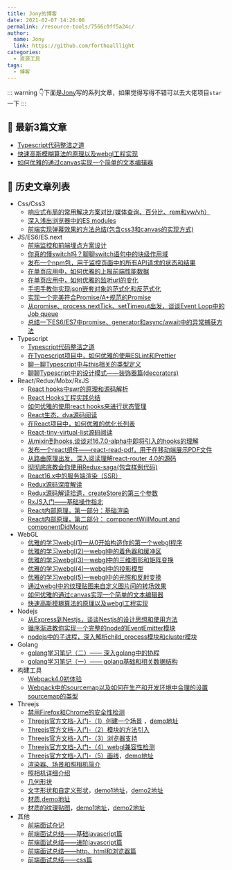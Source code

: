 ```yaml
---
title: Jony的博客
date: 2021-02-07 14:26:08
permalink: /resource-tools/7566c0ff5a24c/
author: 
  name: Jony
  link: https://github.com/forthealllight
categories:
  - 资源工具
tags:
  - 博客
---
```


::: warning
:point_down:下面是[Jony](https://github.com/forthealllight)写的系列文章，如果觉得写得不错可以去大佬项目`star`一下
:::

## 🌱 最新3篇文章

- [Typescript代码整洁之道](https://github.com/forthealllight/blog/issues/67)
- [快速高斯模糊算法的原理以及webgl工程实现](https://github.com/forthealllight/blog/issues/58)
- [如何优雅的通过canvas实现一个简单的文本编辑器](https://github.com/forthealllight/blog/issues/60)

## 🌱 历史文章列表

* Css/Css3
  * [响应式布局的常用解决方案对比(媒体查询、百分比、rem和vw/vh）](https://github.com/forthealllight/blog/issues/13)
  * [深入浅出浏览器中的ES modules](https://github.com/forthealllight/blog/issues/66)
  * [前端实现弹幕效果的方法总结(包含css3和canvas的实现方式)](https://github.com/forthealllight/blog/issues/17)
* JS/ES6/ES.next
  * [前端监控和前端埋点方案设计](https://github.com/forthealllight/blog/issues/23)
  * [你真的懂switch吗？聊聊switch语句中的块级作用域](https://github.com/forthealllight/blog/issues/44)
  * [发布一个npm包，用于监控页面中的所有API请求的状态和结果](https://github.com/forthealllight/blog/issues/40)
  * [在单页应用中，如何优雅的上报前端性能数据](https://github.com/forthealllight/blog/issues/38)
  * [在单页应用中，如何优雅的监听url的变化](https://github.com/forthealllight/blog/issues/37)
  * [手把手教你实现json嵌套对象的范式化和反范式化](https://github.com/forthealllight/blog/issues/12)
  * [实现一个完美符合Promise/A+规范的Promise](https://github.com/forthealllight/blog/issues/4)
  * [从promise、process.nextTick、setTimeout出发，谈谈Event Loop中的Job queue](https://github.com/forthealllight/blog/issues/5)
  * [总结一下ES6/ES7中promise、generator和async/await中的异常捕获方法](https://github.com/forthealllight/blog/issues/16)
* Typescript
  * [Typescript代码整洁之道](https://github.com/forthealllight/blog/issues/67)
  * [在Typescript项目中，如何优雅的使用ESLint和Prettier](https://github.com/forthealllight/blog/issues/45)
  * [聊一聊Typescript中与this相关的类型定义](https://github.com/forthealllight/blog/issues/63)
  * [聊聊Typescript中的设计模式——装饰器篇(decorators)](https://github.com/forthealllight/blog/issues/33)
* React/Redux/Mobx/RxJS
  * [React hooks中swr的原理和源码解析](https://github.com/forthealllight/blog/issues/61)
  * [React Hooks工程实践总结](https://github.com/forthealllight/blog/issues/49)
  * [如何优雅的使用react hooks来进行状态管理](https://github.com/forthealllight/blog/issues/48)
  * [React生态，dva源码阅读](https://github.com/forthealllight/blog/issues/41)
  * [在React项目中，如何优雅的优化长列表](https://github.com/forthealllight/blog/issues/31)
  * [React-tiny-virtual-list源码阅读](https://github.com/forthealllight/blog/issues/32)
  * [从mixin到hooks,谈谈对16.7.0-alpha中即将引入的hooks的理解](https://github.com/forthealllight/blog/issues/29)
  * [发布一个react组件——react-read-pdf，用于在移动端展示PDF文件](https://github.com/forthealllight/blog/issues/27)
  * [从路由原理出发，深入阅读理解react-router 4.0的源码](https://github.com/forthealllight/blog/issues/26)
  * [彻彻底底教会你使用Redux-saga(包含样例代码)](https://github.com/forthealllight/blog/issues/14)
  * [React16.x中的服务端渲染（SSR）](https://github.com/forthealllight/blog/issues/7)
  * [Redux源码深度解读 ](https://github.com/forthealllight/blog/issues/10)
  * [Redux源码解读拾遗，createStore的第三个参数](https://github.com/forthealllight/blog/issues/11)
  * [RxJS入门——基础操作指北](https://github.com/forthealllight/blog/issues/3)
  * [React内部原理，第一部分：基础渲染 ](https://github.com/forthealllight/blog/issues/1)
  * [React内部原理，第二部分： componentWillMount and componentDidMount](https://github.com/forthealllight/blog/issues/2)
* WebGL
  * [优雅的学习webgl(1)—从0开始构造你的第一个webgl程序](https://github.com/forthealllight/blog/issues/50)
  * [优雅的学习webgl(2)—webgl中的着色器和缓冲区](https://github.com/forthealllight/blog/issues/51)
  * [优雅的学习webgl(3)—webgl中的三维图形和矩阵变换](https://github.com/forthealllight/blog/issues/52)
  * [优雅的学习webgl(4)—webgl中的投影模型](https://github.com/forthealllight/blog/issues/53)
  * [优雅的学习webgl(5)—webgl中的光照和反射变换](https://github.com/forthealllight/blog/issues/54)
  * [通过webgl中的纹理贴图来自定义图片间的转场效果](https://github.com/forthealllight/blog/issues/55)
  * [如何优雅的通过canvas实现一个简单的文本编辑器](https://github.com/forthealllight/blog/issues/60)
  * [快速高斯模糊算法的原理以及webgl工程实现](https://github.com/forthealllight/blog/issues/58)
* Nodejs
  * [从Express到Nestjs，谈谈Nestjs的设计思想和使用方法](https://github.com/forthealllight/blog/issues/35)
  * [循序渐进教你实现一个完整的node的EventEmitter模块](https://github.com/forthealllight/blog/issues/21)
  * [nodejs中的子进程，深入解析child_process模块和cluster模块](https://github.com/forthealllight/blog/issues/24)
* Golang
  * [golang学习笔记（二）—— 深入golang中的协程](https://github.com/forthealllight/blog/issues/36)
  * [golang学习笔记（一）—— golang基础和相关数据结构](https://github.com/forthealllight/blog/issues/30)
* 构建工具
  * [Webpack4.0初体验](https://github.com/forthealllight/blog/issues/9)
  * [Webpack中的sourcemap以及如何在生产和开发环境中合理的设置sourcemap的类型](https://github.com/forthealllight/blog/issues/6)
* Threejs
  * [禁用Firefox和Chrome的安全性检测](https://github.com/forthealllight/learn-threejs/blob/master/demo0.md)
  * [Threejs官方文档-入门-（1）创建一个场景](https://github.com/forthealllight/learn-threejs/blob/master/demo1.md)  ，[demo地址](https://github.com/forthealllight/learn-threejs/blob/master/demo/demo1.html)
  * [Threejs官方文档-入门-（2）模块的方法引入](https://github.com/forthealllight/learn-threejs/blob/master/demo2.md)
  * [Threejs官方文档-入门-（3）浏览器支持](https://github.com/forthealllight/learn-threejs/blob/master/demo3.md)
  * [Threejs官方文档-入门-（4）webgl兼容性检测](https://github.com/forthealllight/learn-threejs/blob/master/demo4.md)
  * [Threejs官方文档-入门-（5）画线](https://github.com/forthealllight/learn-threejs/blob/master/demo5.md)，[demo地址](https://github.com/forthealllight/learn-threejs/blob/master/demo/demo5.html)
  * [渲染器、场景和照相机简介](https://github.com/forthealllight/learn-threejs/blob/master/demo6.md)
  * [照相机详细介绍](https://github.com/forthealllight/learn-threejs/blob/master/demo7.md)
  * [几何形状](https://github.com/forthealllight/learn-threejs/blob/master/demo8.md)
  * [文字形状和自定义形状](https://github.com/forthealllight/learn-threejs/blob/master/demo9.md)，[demo1地址](https://github.com/forthealllight/learn-threejs/blob/master/demo/demo9-1.html)，[demo2地址](https://github.com/forthealllight/learn-threejs/blob/master/demo/demo9-2.html)
  * [材质](https://github.com/forthealllight/learn-threejs/blob/master/demo10.md),[demo地址](https://github.com/forthealllight/learn-threejs/blob/master/demo/demo10.html)
  * [材质的纹理贴图](https://github.com/forthealllight/learn-threejs/blob/master/demo11.md)，[demo1地址](https://github.com/forthealllight/learn-threejs/blob/master/demo/demo11-1.html)，[demo2地址](https://github.com/forthealllight/learn-threejs/blob/master/demo/demo11-2.html)
* 其他
  * [前端面试杂记](https://github.com/forthealllight/blog/blob/master/src/review.md)
  * [前端面试总结——基础javascript篇](https://github.com/forthealllight/blog/issues/15)
  * [前端面试总结——进阶javascript篇](https://github.com/forthealllight/blog/issues/18)
  * [前端面试总结——http、html和浏览器篇](https://github.com/forthealllight/blog/issues/19)
  * [前端面试总结——css篇](https://github.com/forthealllight/blog/issues/20)
